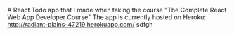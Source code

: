 A React Todo app that I made when taking the course "The Complete React Web App Developer Course"
The app is currently hosted on Heroku:
http://radiant-plains-47219.herokuapp.com/
sdfgh
